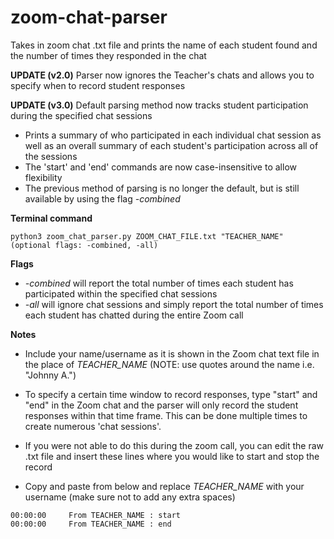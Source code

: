 # zoom-chat-parser
Takes in zoom chat .txt file and prints the name of each student found and the number of times they responded in the chat

**UPDATE (v2.0)** Parser now ignores the Teacher's chats and allows you to specify when to record student responses

**UPDATE (v3.0)** Default parsing method now tracks student participation during the specified chat sessions 
- Prints a summary of who participated in each individual chat session as well as an overall summary of each student's participation across all of the sessions
- The 'start' and 'end' commands are now case-insensitive to allow flexibility 
- The previous method of parsing is no longer the default, but is still available by using the flag *-combined*

**Terminal command**
```
python3 zoom_chat_parser.py ZOOM_CHAT_FILE.txt "TEACHER_NAME" (optional flags: -combined, -all)
```
**Flags**
- *-combined* will report the total number of times each student has participated within the specified chat sessions
- *-all* will ignore chat sessions and simply report the total number of times each student has chatted during the entire Zoom call

**Notes**
- Include your name/username as it is shown in the Zoom chat text file in the place of *TEACHER_NAME* (NOTE: use quotes around the name i.e. "Johnny A.")

- To specify a certain time window to record responses, type "start" and "end" in the Zoom chat and the parser will only record the student responses within that time frame. This can be done multiple times to create numerous 'chat sessions'. 
- If you were not able to do this during the zoom call, you can edit the raw .txt file and insert these lines where you would like to start and stop the record
- Copy and paste from below and replace *TEACHER_NAME* with your username (make sure not to add any extra spaces)
```
00:00:00	 From TEACHER_NAME : start
00:00:00	 From TEACHER_NAME : end
```
